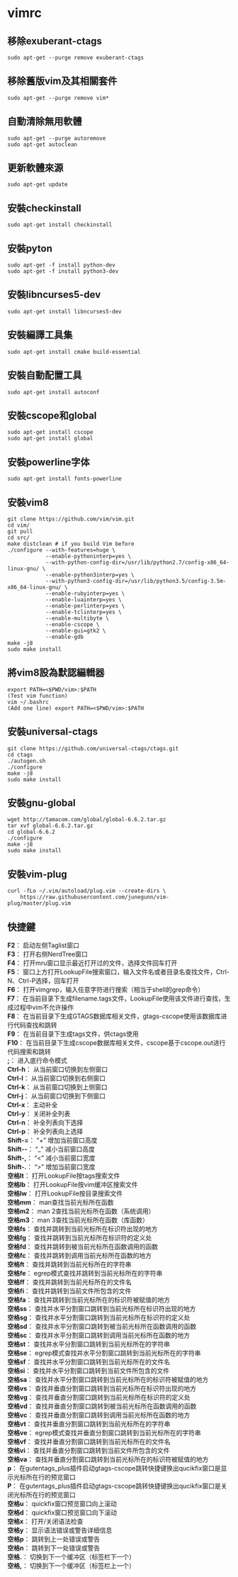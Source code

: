 # vimrc

## 移除exuberant-ctags
    sudo apt-get --purge remove exuberant-ctags
## 移除舊版vim及其相關套件
    sudo apt-get --purge remove vim*
## 自動清除無用軟體
    sudo apt-get --purge autoremove
    sudo apt-get autoclean
## 更新軟體來源
    sudo apt-get update
## 安裝checkinstall
    sudo apt-get install checkinstall
## 安裝pyton
    sudo apt-get -f install python-dev
    sudo apt-get -f install python3-dev
## 安裝libncurses5-dev
    sudo apt-get install libncurses5-dev
## 安裝編譯工具集
    sudo apt-get install cmake build-essential
## 安裝自動配置工具
    sudo apt-get install autoconf
## 安裝cscope和global
    sudo apt-get install cscope
    sudo apt-get install global
## 安裝powerline字体
    sudo apt-get install fonts-powerline
## 安裝vim8
    git clone https://github.com/vim/vim.git
    cd vim/
    git pull
    cd src/
    make distclean # if you build Vim before
    ./configure --with-features=huge \
                --enable-pythoninterp=yes \
                --with-python-config-dir=/usr/lib/python2.7/config-x86_64-linux-gnu/ \
                --enable-python3interp=yes \
                --with-python3-config-dir=/usr/lib/python3.5/config-3.5m-x86_64-linux-gnu/ \
                --enable-rubyinterp=yes \
                --enable-luainterp=yes \
                --enable-perlinterp=yes \
                --enable-tclinterp=yes \
                --enable-multibyte \
                --enable-cscope \
                --enable-gui=gtk2 \
                --enable-gdb
    make -j8
    sudo make install
## 將vim8設為默認編輯器
    export PATH=<$PWD/vim>:$PATH
    (Test vim function)
    vim ~/.bashrc
    (Add one line) export PATH=<$PWD/vim>:$PATH
## 安裝universal-ctags
    git clone https://github.com/universal-ctags/ctags.git
    cd ctags
    ./autogen.sh
    ./configure
    make -j8
    sudo make install
## 安裝gnu-global
    wget http://tamacom.com/global/global-6.6.2.tar.gz
    tar xvf global-6.6.2.tar.gz
    cd global-6.6.2
    ./configure
    make -j8
    sudo make install
## 安裝vim-plug
    curl -fLo ~/.vim/autoload/plug.vim --create-dirs \
    	https://raw.githubusercontent.com/junegunn/vim-plug/master/plug.vim

## 快捷鍵
**F2**： 启动左侧Taglist窗口  
**F3**： 打开右侧NerdTree窗口  
**F4**： 打开mru窗口显示最近打开过的文件，选择文件回车打开  
**F5**： 窗口上方打开LookupFile搜索窗口，输入文件名或者目录名查找文件，Ctrl-N、Ctrl-P选择，回车打开  
**F6**： 打开vimgrep，输入任意字符进行搜索（相当于shell的grep命令）  
**F7**： 在当前目录下生成filename.tags文件，LookupFile使用该文件进行查找，生成过程中vim不允许操作  
**F8**： 在当前目录下生成GTAGS数据库相关文件，gtags-cscope使用该数据库进行代码查找和跳转  
**F9**： 在当前目录下生成tags文件，供ctags使用  
**F10**： 在当前目录下生成cscope数据库相关文件，cscope基于cscope.out进行代码搜索和跳转  
**;**： 进入底行命令模式  
**Ctrl-h**： 从当前窗口切换到左侧窗口  
**Ctrl-l**： 从当前窗口切换到右侧窗口  
**Ctrl-k**： 从当前窗口切换到上侧窗口  
**Ctrl-j**： 从当前窗口切换到下侧窗口  
**Ctrl-x**： 主动补全  
**Ctrl-y**： 关闭补全列表  
**Ctrl-n**： 补全列表向下选择  
**Ctrl-p**： 补全列表向上选择  
**Shift-=**： “+” 增加当前窗口高度  
**Shift--**： “_” 减小当前窗口高度  
**Shift-,**： “<” 减小当前窗口宽度  
**Shift-.**： “>” 增加当前窗口宽度  
**空格lt**： 打开LookupFile按tags搜索文件  
**空格lb**： 打开LookupFile按vim缓冲区搜索文件  
**空格lw**： 打开LookupFile按目录搜索文件  
**空格mm**： man查找当前光标所在函数  
**空格m2**： man 2查找当前光标所在函数（系统调用）  
**空格m3**： man 3查找当前光标所在函数（库函数）  
**空格fs**： 查找并跳转到当前光标所在标识符出现的地方  
**空格fg**： 查找并跳转到当前光标所在标识符的定义处  
**空格fd**： 查找并跳转到被当前光标所在函数调用的函数  
**空格fc**： 查找并跳转到调用当前光标所在函数的地方  
**空格ft**： 查找并跳转到当前光标所在的字符串  
**空格fe**： egrep模式查找并跳转到当前光标所在的字符串  
**空格ff**： 查找并跳转到当前光标所在的文件名  
**空格fi**： 查找并跳转到当前文件所包含的文件  
**空格fa**： 查找并跳转到当前光标所在的标识符被赋值的地方  
**空格ss**： 查找并水平分割窗口跳转到当前光标所在标识符出现的地方  
**空格sg**： 查找并水平分割窗口跳转到当前光标所在标识符的定义处  
**空格sd**： 查找并水平分割窗口跳转到被当前光标所在函数调用的函数  
**空格sc**： 查找并水平分割窗口跳转到调用当前光标所在函数的地方  
**空格st**： 查找并水平分割窗口跳转到当前光标所在的字符串  
**空格se**： egrep模式查找并水平分割窗口跳转到当前光标所在的字符串  
**空格sf**： 查找并水平分割窗口跳转到当前光标所在的文件名  
**空格si**： 查找并水平分割窗口跳转到当前文件所包含的文件  
**空格sa**： 查找并水平分割窗口跳转到当前光标所在的标识符被赋值的地方  
**空格vs**： 查找并垂直分割窗口跳转到当前光标所在标识符出现的地方  
**空格vg**： 查找并垂直分割窗口跳转到当前光标所在标识符的定义处  
**空格vd**： 查找并垂直分割窗口跳转到被当前光标所在函数调用的函数  
**空格vc**： 查找并垂直分割窗口跳转到调用当前光标所在函数的地方  
**空格vt**： 查找并垂直分割窗口跳转到当前光标所在的字符串  
**空格ve**： egrep模式查找并垂直分割窗口跳转到当前光标所在的字符串  
**空格vf**： 查找并垂直分割窗口跳转到当前光标所在的文件名  
**空格vi**： 查找并垂直分割窗口跳转到当前文件所包含的文件  
**空格va**： 查找并垂直分割窗口跳转到当前光标所在的标识符被赋值的地方  
**p**： 在gutentags_plus插件启动gtags-cscope跳转快捷键换出qucikfix窗口是显示光标所在行的预览窗口  
**P**： 在gutentags_plus插件启动gtags-cscope跳转快捷键换出qucikfix窗口是关闭光标所在行的预览窗口  
**空格u**： quickfix窗口预览窗口向上滚动  
**空格d**： quickfix窗口预览窗口向下滚动  
**空格x**： 打开/关闭语法检查  
**空格y**： 显示语法错误或警告详细信息  
**空格p**： 跳转到上一处错误或警告  
**空格n**： 跳转到下一处错误或警告  
**空格.**： 切换到下一个缓冲区（标签栏下一个）  
**空格,**： 切换到下一个缓冲区（标签栏上一个）  